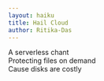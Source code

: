 ```yaml
---
layout: haiku
title: Hail Cloud
author: Ritika-Das
---
```


A serverless chant<br>
Protecting files on demand<br> 
Cause disks are costly<br>
